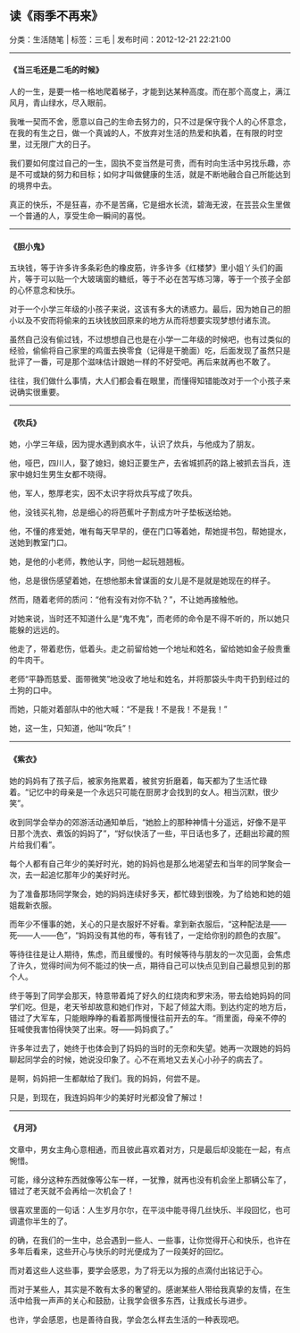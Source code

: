 ## 读《雨季不再来》

分类：生活随笔 | 标签：三毛 | 发布时间：2012-12-21 22:21:00

___

####  《当三毛还是二毛的时候》

人的一生，是要一格一格地爬着梯子，才能到达某种高度。而在那个高度上，满江风月，青山绿水，尽入眼前。

我唯一契而不舍，愿意以自己的生命去努力的，只不过是保守我个人的心怀意念，在我的有生之日，做一个真诚的人，不放弃对生活的热爱和执着，在有限的时空里，过无限广大的日子。

我们要如何度过自己的一生，固执不变当然是可贵，而有时向生活中另找乐趣，亦是不可或缺的努力和目标；如何才叫做健康的生活，就是不断地融合自己所能达到的境界中去。

真正的快乐，不是狂喜，亦不是苦痛，它是细水长流，碧海无波，在芸芸众生里做一个普通的人，享受生命一瞬间的喜悦。

___

####  《胆小鬼》

五块钱，等于许多许多条彩色的橡皮筋，许多许多《红楼梦》里小姐丫头们的画片，等于可以贴一个大玻璃窗的糖纸，等于不必在苦写练习簿，等于一个孩子全部的心怀意念和快乐。

对于一个小学三年级的小孩子来说，这该有多大的诱惑力。最后，因为她自己的胆小以及不安而将偷来的五块钱放回原来的地方从而将想要实现梦想付诸东流。

虽然自己没有偷过钱，不过想想自己也是在小学一二年级的时候吧，也有过类似的经验，偷偷将自己家里的鸡蛋去换零食（记得是干脆面）吃，后面发现了虽然只是批评了一番，可是那个滋味估计跟她一样的不好受吧。再后来就再也不敢了。

往往，我们做什么事情，大人们都会看在眼里，而懂得知错能改对于一个小孩子来说确实很重要。

___

####  《吹兵》

她，小学三年级，因为提水遇到疯水牛，认识了炊兵，与他成为了朋友。

他，哑巴，四川人，娶了媳妇，媳妇正要生产，去省城抓药的路上被抓去当兵，连家中媳妇生男生女都不晓得。

他，军人，憨厚老实，因不太识字将炊兵写成了吹兵。

他，没钱买礼物，总是细心的将芭蕉叶子割成方叶子垫板送给她。

他，不懂的疼爱她，唯有每天早早的，便在门口等着她，帮她提书包，帮她提水，送她到教室门口。

她，是他的小老师，教他认字，同他一起玩翘翘板。

他，总是很伤感望着她，在想他那未曾谋面的女儿是不是就是她现在的样子。

然而，随着老师的质问：“他有没有对你不轨？”，不让她再接触他。

对她来说，当时还不知道什么是“鬼不鬼”，而老师的命令是不得不听的，所以她只能躲的远远的。

他走了，带着悲伤，低着头。走之前留给她一个地址和姓名，留给她如金子般贵重的牛肉干。

老师“平静而慈爱、面带微笑”地没收了地址和姓名，并将那袋头牛肉干扔到经过的土狗的口中。

而她，只能对着部队中的他大喊：“不是我！不是我！不是我！”

她，这一生，只知道，他叫“吹兵”！

___

####  《紫衣》

她的妈妈有了孩子后，被家务拖累着，被贫穷折磨着，每天都为了生活忙碌着。“记忆中的母亲是一个永远只可能在厨房才会找到的女人。相当沉默，很少笑”。

收到同学会举办的郊游活动通知单后，“她脸上的那种神情十分遥远，好像不是平日那个洗衣、煮饭的妈妈了”，“好似快活了一些，平日话也多了，还翻出珍藏的照片给我们看”。

每个人都有自己年少的美好时光，她的妈妈也是那么地渴望去和当年的同学聚会一次，去一起追忆那年少的美好时光。

为了准备那场同学聚会，她的妈妈连续好多天，都忙碌到很晚，为了给她和她的姐姐裁新衣服。

而年少不懂事的她，关心的只是衣服好不好看。拿到新衣服后，“这种配法是——死——人——色”，“妈妈没有其他的布，等有钱了，一定给你别的颜色的衣服”。

等待往往是让人期待，焦虑，而且缓慢的。有时候等待与朋友的一次见面，会焦虑了许久，觉得时间为何不能过的快一点，期待自己可以快点见到自己最想见到的那个人。

终于等到了同学会那天，特意带着炖了好久的红烧肉和罗宋汤，带去给她妈妈的同学们吃。但是，老天爷却故意和她们作对，下起了倾盆大雨。到达约定的地方后，错过了大军车，只能眼睁睁的看着那两慢慢往前开去的车。“雨里面，母亲不停的狂喊使我害怕得快哭了出来。呀——妈妈疯了。”

许多年过去了，她终于也体会到了妈妈的当时的无奈和失望。她再一次跟她的妈妈聊起同学会的时候，她说没印象了。心不在焉地又去关心小孙子的病去了。

是啊，妈妈把一生都献给了我们。我的妈妈，何尝不是。

只是，到现在，我连妈妈年少的美好时光都没曾了解过！

___

####  《月河》

文章中，男女主角心意相通，而且彼此喜欢着对方，只是最后却没能在一起，有点惋惜。

可能，缘分这种东西就像等公车一样，一犹豫，就再也没有机会坐上那辆公车了，错过了老天就不会再给一次机会了！

很喜欢里面的一句话：人生岁月尔尔，在平淡中能寻得几丝快乐、半段回忆，也可调遣你半生的了。

的确，在我们的一生中，总会遇到一些人、一些事，让你觉得开心和快乐，也许在多年后看来，这些开心与快乐的时光便成为了一段美好的回忆。

而对着这些人这些事，要学会感恩，为了将无以为报的点滴付出铭记于心。

而对于某些人，其实是不敢有太多的奢望的。感谢某些人带给我真挚的友情，在生活中给我一声声的关心和鼓励，让我学会很多东西，让我成长与进步。

也许，学会感恩，也是善待自我，学会怎么样去生活的一种表现吧。

